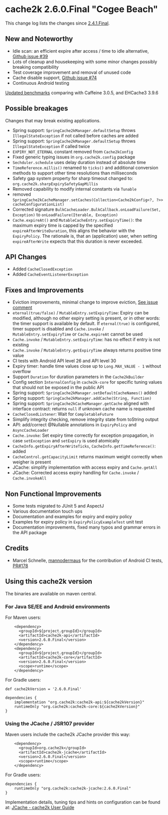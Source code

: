 # cache2k 2.6.0.Final "Cogee Beach"

This change log lists the changes since [2.4.1.Final](/2/4.1.Final.html).

## New and Noteworthy

- Idle scan: an efficient expire after access / time to idle alternative, [Github issue #39](https://github.com/cache2k/cache2k/issues/39)
- Lots of cleanup and housekeeping with some minor changes possibly breaking compatibility
- Test coverage improvement and removal of unused code
- Cache disable support, [Github issue #74](https://github.com/cache2k/cache2k/issues/74)
- Continuous Android testing

[Updated benchmarks](https://cache2k.org/benchmarks.html) comparing with Caffeine 3.0.5, and EHCache3 3.9.6

## Possible breakages

Changes that may break existing applications. 

- Spring support: `SpringCache2kManager.defaultSetup` throws `IllegalStateException`
  if not called before caches are added
- Spring support: `SpringCache2kManager.defaultSetup` throws `IllegalStateException`
  if called twice
- `EXPIRY_NOT_ETERNAL` constant removed from `Cache2kConfig`
- Fixed generic typing issues in `org.cache2k.config` package
- `Sechduler.schedule` uses delay duration instead of absolute time
- `TimeReference.millis()` renamed to `ticks()` and additional conversion methods to support other time resolutions than milliseconds
- Safety gap system property for sharp timeout changed to: `org.cache2k.sharpExpirySafetyGapMillis`
- Removed capability to modify internal constants via `Tunable`
- removed `SpringCache2kCacheManager.setCaches(Collection<Cache2kConfig<?, ?>> cacheConfigurationList)`
- Corrected signature `BulkCacheLoader.BulkCallback.onLoadFailure(Set, Exception)` to `onLoadFailure(Iterable, Exception)`
- `Cache.expireAt()` and `MutableCacheEntry.setExpiryTime()`: the maximum expiry time is capped by the specified `expireAfterWriteDuration`, this aligns the behavior with the `ExpiryPolicy`. The rationale is, that an (application) user, when setting `expireAfterWrite` expects that this duration is never exceeded.

## API Changes

- Added `CacheClosedException`
- Added `CacheEventListenerException`

## Fixes and Improvements

- Eviction improvements, minimal change to improve eviction, [See issue comment](https://github.com/cache2k/cache2k/issues/101#issuecomment-962430456)
- `eternal(true/false)` / `MutableEntry.setExpiryTime`: Expiry can be modified, although no other expiry setting is present, or in other words: the timer support is available by default. If `eternal(true)` is configured, timer support is disabled and `Cache.invoke` / `MutableEntry.setExpiryTime` or `Cache.expireAt` cannot be used
- `Cache.invoke` / `MutableEntry.setExpiryTime`: has no effect if entry is not existing
- `Cache.invoke` / `MutableEntry.getExpiryTime` always returns positive time value
- CI tests with Android API level 26 and API level 30
- Expiry timer: handle time values close up to `Long.MAX_VALUE - 1` without overflow
- Support `Duration` for duration parameters in the `Cache2kBuilder`
- Config section `InternalConfig` in `cache2k-core` for specific tuning values that should not be exposed in the public API
- Spring support: `SpringCache2kManager.setDefaultCacheNames()` added
- Spring support: `SpringCache2kManager.addCache(String, Function)`
- Spring support: `SpringCache2kCacheManager.getCache` aligned with interface contract: returns `null` if unknown cache name is requested
- `CacheClosedListener`: Wait for `CompletableFuture`
- Simplify integrity checking, remove integrity state from toString output
- API: add/correct @Nullable annotations in `ExpiryPolicy` and `AsyncCacheLoader`
- `Cache.invoke`: Set expiry time correctly for exception propagation, in case
  `setException` and `setExpiry` is used atomically
- `CacheInfo.getExpiryAfterWriteTicks`, `CacheInfo.getTimeReference()`: added
- `CacheControl.getCapacityLimit` returns maximum weight correctly when weigher is present
- JCache: simplify implementation with access expiry and `Cache.getAll`
- JCache: Corrected access expiry handling for `Cache.invoke` / `Cache.invokeAll` 

## Non Functional Improvements

- Some tests migrated to JUnit 5 and AspectJ
- Various documentation touch ups
- Documentation and examples for expiry and expiry policy
- Examples for expiry policy in `ExpiryPolicyExampleTest` unit test
- Documentation improvements, fixed many typos and grammar errors in the API package

## Credits

- Marcel Schnelle, [mannodermaus](https://github.com/mannodermaus) for the contribution of
  Android CI tests, [PR#178](https://github.com/cache2k/cache2k/pull/178)

## Using this cache2k version

The binaries are available on maven central.

### For Java SE/EE and Android environments

For Maven users:

````
    <dependency>
      <groupId>${project.groupId}</groupId>
      <artifactId>cache2k-api</artifactId>
      <version>2.6.0.Final</version>
    </dependency>
    <dependency>
      <groupId>${project.groupId}</groupId>
      <artifactId>cache2k-core</artifactId>
      <version>2.6.0.Final</version>
      <scope>runtime</scope>
    </dependency>
````

For Gradle users:

````
def cache2kVersion = '2.6.0.Final'

dependencies {
    implementation "org.cache2k:cache2k-api:${cache2kVersion}"
    runtimeOnly "org.cache2k:cache2k-core:${cache2kVersion}"
}
````

### Using the JCache / JSR107 provider

Maven users include the cache2k JCache provider this way:

````
    <dependency>
      <groupId>org.cache2k</groupId>
      <artifactId>cache2k-jcache</artifactId>
      <version>2.6.0.Final</version>
      <scope>runtime</scope>
    </dependency>
````

For Gradle users:

````
dependencies {
    runtimeOnly "org.cache2k:cache2k-jcache:2.6.0.Final"
}
````

Implementation details, tuning tips and hints on configuration can be found at: [JCache - cache2k User Guide](https://cache2k.org/docs/latest/user-guide.html#jcache)
